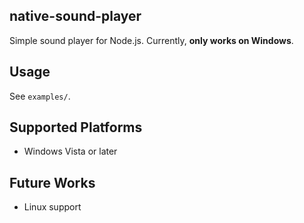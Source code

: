 native-sound-player
---
Simple sound player for Node.js. Currently, **only works on Windows**.

## Usage
See `examples/`.

## Supported Platforms
- Windows Vista or later

## Future Works
- Linux support
